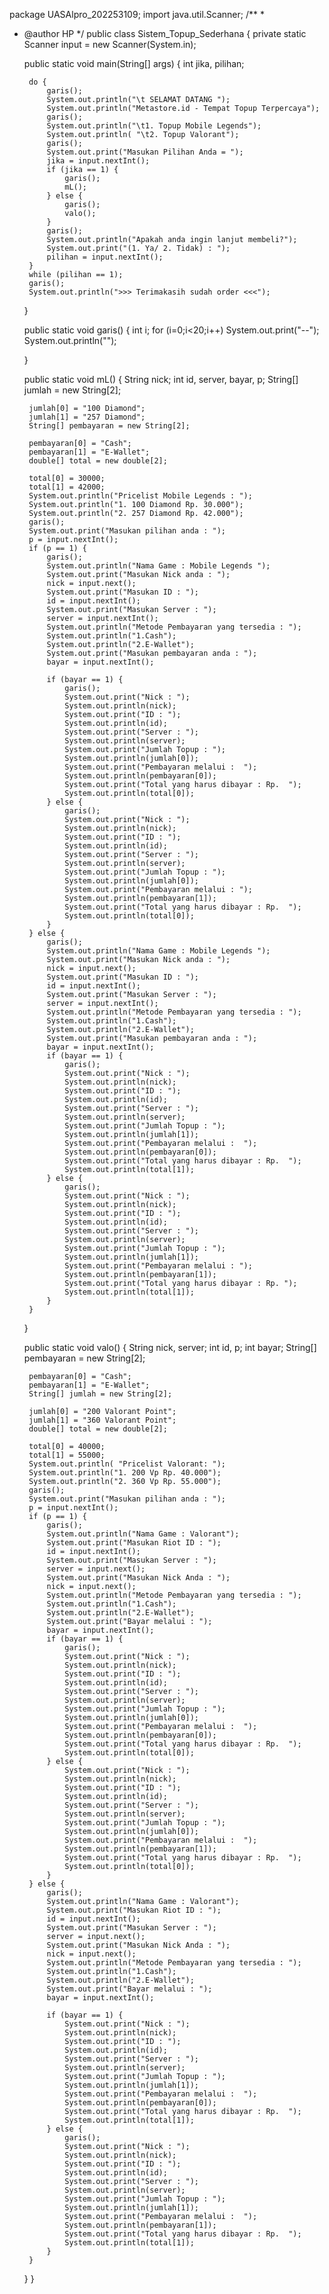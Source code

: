 package UASAlpro_202253109;
import java.util.Scanner;
/**
 *
 * @author HP
 */
public class Sistem_Topup_Sederhana {
    private static Scanner input = new Scanner(System.in);

    public static void main(String[] args) {
        int jika, pilihan;
        
        do {
            garis();
            System.out.println("\t SELAMAT DATANG ");
            System.out.println("Metastore.id - Tempat Topup Terpercaya");
            garis();
            System.out.println("\t1. Topup Mobile Legends");
            System.out.println( "\t2. Topup Valorant");
            garis();
            System.out.print("Masukan Pilihan Anda = ");
            jika = input.nextInt();
            if (jika == 1) {
                garis();
                mL();
            } else {
                garis();
                valo();
            }
            garis();
            System.out.println("Apakah anda ingin lanjut membeli?");
            System.out.print("(1. Ya/ 2. Tidak) : ");
            pilihan = input.nextInt();
        }
        while (pilihan == 1);
        garis();
        System.out.println(">>> Terimakasih sudah order <<<");
    }
    
    public static void garis() {
        int i; 
        for (i=0;i<20;i++) 
             System.out.print("--");
          System.out.println("");
        
    }
    
    public static void mL() {
        String nick;
        int id, server, bayar, p;
        String[] jumlah = new String[2];
        
        jumlah[0] = "100 Diamond";
        jumlah[1] = "257 Diamond";
        String[] pembayaran = new String[2];
        
        pembayaran[0] = "Cash";
        pembayaran[1] = "E-Wallet";
        double[] total = new double[2];
        
        total[0] = 30000;
        total[1] = 42000;
        System.out.println("Pricelist Mobile Legends : ");
        System.out.println("1. 100 Diamond Rp. 30.000");
        System.out.println("2. 257 Diamond Rp. 42.000");
        garis();
        System.out.print("Masukan pilihan anda : ");
        p = input.nextInt();
        if (p == 1) {
            garis();
            System.out.println("Nama Game : Mobile Legends ");
            System.out.print("Masukan Nick anda : ");
            nick = input.next();
            System.out.print("Masukan ID : ");
            id = input.nextInt();
            System.out.print("Masukan Server : ");
            server = input.nextInt();
            System.out.println("Metode Pembayaran yang tersedia : ");
            System.out.println("1.Cash");
            System.out.println("2.E-Wallet");
            System.out.print("Masukan pembayaran anda : ");
            bayar = input.nextInt();
            
            if (bayar == 1) {
                garis();
                System.out.print("Nick : ");
                System.out.println(nick);
                System.out.print("ID : ");
                System.out.println(id);
                System.out.print("Server : ");
                System.out.println(server);
                System.out.print("Jumlah Topup : ");
                System.out.println(jumlah[0]);
                System.out.print("Pembayaran melalui :  ");
                System.out.println(pembayaran[0]);
                System.out.print("Total yang harus dibayar : Rp.  ");
                System.out.println(total[0]);
            } else {
                garis();
                System.out.print("Nick : ");
                System.out.println(nick);
                System.out.print("ID : ");
                System.out.println(id);
                System.out.print("Server : ");
                System.out.println(server);
                System.out.print("Jumlah Topup : ");
                System.out.println(jumlah[0]);
                System.out.print("Pembayaran melalui : ");
                System.out.println(pembayaran[1]);
                System.out.print("Total yang harus dibayar : Rp.  ");
                System.out.println(total[0]);
            }
        } else {
            garis();
            System.out.println("Nama Game : Mobile Legends ");
            System.out.print("Masukan Nick anda : ");
            nick = input.next();
            System.out.print("Masukan ID : ");
            id = input.nextInt();
            System.out.print("Masukan Server : ");
            server = input.nextInt();
            System.out.println("Metode Pembayaran yang tersedia : ");
            System.out.println("1.Cash");
            System.out.println("2.E-Wallet");
            System.out.print("Masukan pembayaran anda : ");
            bayar = input.nextInt();
            if (bayar == 1) {
                garis();
                System.out.print("Nick : ");
                System.out.println(nick);
                System.out.print("ID : ");
                System.out.println(id);
                System.out.print("Server : ");
                System.out.println(server);
                System.out.print("Jumlah Topup : ");
                System.out.println(jumlah[1]);
                System.out.print("Pembayaran melalui :  ");
                System.out.println(pembayaran[0]);
                System.out.print("Total yang harus dibayar : Rp.  ");
                System.out.println(total[1]);
            } else {
                garis();
                System.out.print("Nick : ");
                System.out.println(nick);
                System.out.print("ID : ");
                System.out.println(id);
                System.out.print("Server : ");
                System.out.println(server);
                System.out.print("Jumlah Topup : ");
                System.out.println(jumlah[1]);
                System.out.print("Pembayaran melalui : ");
                System.out.println(pembayaran[1]);
                System.out.print("Total yang harus dibayar : Rp. ");
                System.out.println(total[1]);
            }
        }
    }
    
    public static void valo() {
        String nick, server;
        int id, p;
        int bayar;
        String[] pembayaran = new String[2];
        
        pembayaran[0] = "Cash";
        pembayaran[1] = "E-Wallet";
        String[] jumlah = new String[2];
        
        jumlah[0] = "200 Valorant Point";
        jumlah[1] = "360 Valorant Point";
        double[] total = new double[2];
        
        total[0] = 40000;
        total[1] = 55000;
        System.out.println( "Pricelist Valorant: ");
        System.out.println("1. 200 Vp Rp. 40.000");
        System.out.println("2. 360 Vp Rp. 55.000");
        garis();
        System.out.print("Masukan pilihan anda : ");
        p = input.nextInt();
        if (p == 1) {
            garis();
            System.out.println("Nama Game : Valorant");
            System.out.print("Masukan Riot ID : ");
            id = input.nextInt();
            System.out.print("Masukan Server : ");
            server = input.next();
            System.out.print("Masukan Nick Anda : ");
            nick = input.next();
            System.out.println("Metode Pembayaran yang tersedia : ");
            System.out.println("1.Cash");
            System.out.println("2.E-Wallet");
            System.out.print("Bayar melalui : ");
            bayar = input.nextInt();
            if (bayar == 1) {
                garis();
                System.out.print("Nick : ");
                System.out.println(nick);
                System.out.print("ID : ");
                System.out.println(id);
                System.out.print("Server : ");
                System.out.println(server);
                System.out.print("Jumlah Topup : ");
                System.out.println(jumlah[0]);
                System.out.print("Pembayaran melalui :  ");
                System.out.println(pembayaran[0]);
                System.out.print("Total yang harus dibayar : Rp.  ");
                System.out.println(total[0]);
            } else {
                System.out.print("Nick : ");
                System.out.println(nick);
                System.out.print("ID : ");
                System.out.println(id);
                System.out.print("Server : ");
                System.out.println(server);
                System.out.print("Jumlah Topup : ");
                System.out.println(jumlah[0]);
                System.out.print("Pembayaran melalui :  ");
                System.out.println(pembayaran[1]);
                System.out.print("Total yang harus dibayar : Rp.  ");
                System.out.println(total[0]);
            }
        } else {
            garis();
            System.out.println("Nama Game : Valorant");
            System.out.print("Masukan Riot ID : ");
            id = input.nextInt();
            System.out.print("Masukan Server : ");
            server = input.next();
            System.out.print("Masukan Nick Anda : ");
            nick = input.next();
            System.out.println("Metode Pembayaran yang tersedia : ");
            System.out.println("1.Cash");
            System.out.println("2.E-Wallet");
            System.out.print("Bayar melalui : ");
            bayar = input.nextInt();
            
            if (bayar == 1) {
                System.out.print("Nick : ");
                System.out.println(nick);
                System.out.print("ID : ");
                System.out.println(id);
                System.out.print("Server : ");
                System.out.println(server);
                System.out.print("Jumlah Topup : ");
                System.out.println(jumlah[1]);
                System.out.print("Pembayaran melalui :  ");
                System.out.println(pembayaran[0]);
                System.out.print("Total yang harus dibayar : Rp.  ");
                System.out.println(total[1]);
            } else {
                garis();
                System.out.print("Nick : ");
                System.out.println(nick);
                System.out.print("ID : ");
                System.out.println(id);
                System.out.print("Server : ");
                System.out.println(server);
                System.out.print("Jumlah Topup : ");
                System.out.println(jumlah[1]);
                System.out.print("Pembayaran melalui :  ");
                System.out.println(pembayaran[1]);
                System.out.print("Total yang harus dibayar : Rp.  ");
                System.out.println(total[1]);
            }
        }
    }
}
